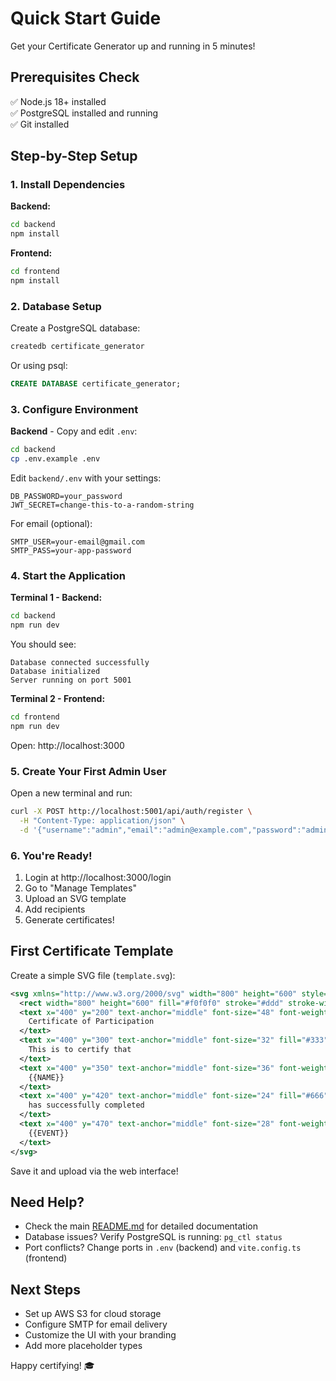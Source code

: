 # Quick Start Guide

Get your Certificate Generator up and running in 5 minutes!

## Prerequisites Check

✅ Node.js 18+ installed  
✅ PostgreSQL installed and running  
✅ Git installed  

## Step-by-Step Setup

### 1. Install Dependencies

**Backend:**
```bash
cd backend
npm install
```

**Frontend:**
```bash
cd frontend
npm install
```

### 2. Database Setup

Create a PostgreSQL database:

```bash
createdb certificate_generator
```

Or using psql:
```sql
CREATE DATABASE certificate_generator;
```

### 3. Configure Environment

**Backend** - Copy and edit `.env`:
```bash
cd backend
cp .env.example .env
```

Edit `backend/.env` with your settings:
```env
DB_PASSWORD=your_password
JWT_SECRET=change-this-to-a-random-string
```

For email (optional):
```env
SMTP_USER=your-email@gmail.com
SMTP_PASS=your-app-password
```

### 4. Start the Application

**Terminal 1 - Backend:**
```bash
cd backend
npm run dev
```

You should see:
```
Database connected successfully
Database initialized
Server running on port 5001
```

**Terminal 2 - Frontend:**
```bash
cd frontend
npm run dev
```

Open: http://localhost:3000

### 5. Create Your First Admin User

Open a new terminal and run:

```bash
curl -X POST http://localhost:5001/api/auth/register \
  -H "Content-Type: application/json" \
  -d '{"username":"admin","email":"admin@example.com","password":"admin123"}'
```

### 6. You're Ready!

1. Login at http://localhost:3000/login
2. Go to "Manage Templates"
3. Upload an SVG template
4. Add recipients
5. Generate certificates!

## First Certificate Template

Create a simple SVG file (`template.svg`):

```svg
<svg xmlns="http://www.w3.org/2000/svg" width="800" height="600" style="background:#fff">
  <rect width="800" height="600" fill="#f0f0f0" stroke="#ddd" stroke-width="2"/>
  <text x="400" y="200" text-anchor="middle" font-size="48" font-weight="bold" fill="#667eea">
    Certificate of Participation
  </text>
  <text x="400" y="300" text-anchor="middle" font-size="32" fill="#333">
    This is to certify that
  </text>
  <text x="400" y="350" text-anchor="middle" font-size="36" font-weight="bold" fill="#764ba2">
    {{NAME}}
  </text>
  <text x="400" y="420" text-anchor="middle" font-size="24" fill="#666">
    has successfully completed
  </text>
  <text x="400" y="470" text-anchor="middle" font-size="28" font-weight="bold" fill="#667eea">
    {{EVENT}}
  </text>
</svg>
```

Save it and upload via the web interface!

## Need Help?

- Check the main [README.md](README.md) for detailed documentation
- Database issues? Verify PostgreSQL is running: `pg_ctl status`
- Port conflicts? Change ports in `.env` (backend) and `vite.config.ts` (frontend)

## Next Steps

- Set up AWS S3 for cloud storage
- Configure SMTP for email delivery
- Customize the UI with your branding
- Add more placeholder types

Happy certifying! 🎓

